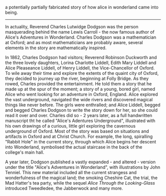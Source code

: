a potentially partially fabricated story of how alice in wonderland came into being.

---

In actuality, Reverend Charles Lutwidge Dodgson was the person masquerading behind the name Lewis Carroll - the now famous author of Alice's Adventures in Wonderland. Charles Dodgson was a mathematician at Oxford; and as most mathematicians are probably aware, several elements in the story are mathematically inspired.

In 1862, Charles Dodgson had visitors; Reverend Robinson Duckworth and the three lovely daughters, Lorina Charlotte Liddell, Edith Mary Liddell and Alice Pleaseance Liddell, of Henry Liddell, the Vice-Chancellor of Oxford. To wile away their time and explore the extents of the quaint city of Oxford, they decided to journey up the river, beginning at Folly Bridge. As they rowed, Charles provided the entertainment. He told them a story that he made up at the spur of the moment; a story of a young, bored girl, named Alice who went looking for an adventure in Oxford, England. Alice explored the vast underground, navigated the wide rivers and discovered magical things like never before. The girls were enthralled; and Alice Liddell, begged and begged Charles Dodgson to write the story down for her, so she could read it over and over. Charles did so - 2 years later, as a full handwritten manuscript tht he called "Alice's Adentures Underground", illustrated with his own drawings of a curious, little girl exploring the cavernous underground of Oxford. Most of the story was based on situations and artifacts in Oxford and at Christ Church. For example, the long, spiralling "Rabbit Hole" in the current story, through which Alice begins her descent into Wonderland, symbolised the actual staircase in the back of the college's main hall. 

A year later, Dodgson published a vastly expanded - and altered - version under the title "Alice's Adventures in Wonderland", with illustrations by John Tenniel. This new material included all the current strangess and wonderfulness of the magical land; the smoking Cheshire Cat, the trial, the Mad Hatter's tea party, while the sequel _Alice Through the Looking-Glass_ introduced Tweedledee, the Jabberwock and many more.
